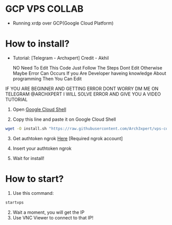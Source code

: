 # GCP VPS COLLAB
 - Running xrdp over GCP(Google Cloud Platform)

# How to install?
 - Tutorial: [Telegram - Archxpert]
   Credit - Akhil 
   
   NO Need To Edit This Code Just Follow The Steps Dont Edit Otherwise Maybe Error Can Occurs If you Are Developer haveing knowledge About programming Then You Can Edit 

IF YOU ARE BEGINNER AND GETTING ERROR DONT WORRY DM ME ON TELEGRAM @ARCHXPERT I WILL SOLVE ERROR AND GIVE YOU A VIDEO TUTORIAL

1. Open [Google Cloud Shell](https://shell.cloud.google.com/?show=ide%2Cterminal)

2. Copy this line and paste it on Google Cloud Shell

```bash
wget -O install.sh "https://raw.githubusercontent.com/Arch3xpert/vps-collab/main/install.sh" 2> /dev/null; sudo bash install.sh
```

3. Get authtoken ngrok [Here](https://dashboard.ngrok.com/get-started/your-authtoken) [Required ngrok account]

4. Insert your authtoken ngrok

5. Wait for install!

# How to start?

1. Use this command:

```bash
startvps
```

2. Wait a moment, you will get the IP
3. Use VNC Viewer to connect to that IP! 
 
